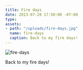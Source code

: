 ```yaml
---
title: Fire days
date: 2013-07-20 17:50:00 -07:00
type: 
assets:
- path: "/uploads/fire-days.jpg"
  name: fire-days
  caption: Back to my fire days!
---
```


![fire-days](/uploads/fire-days.jpg) 

Back to my fire days!
